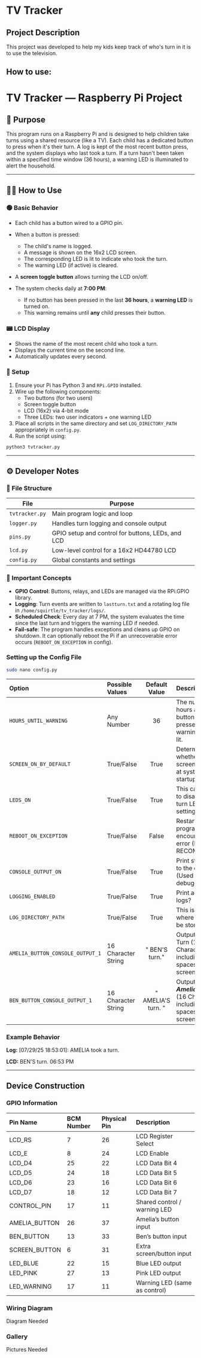 # TV Tracker

## Project Description

This project was developed to help my kids keep track of who's turn in it is to use the television.

## How to use:

# TV Tracker — Raspberry Pi Project

## 🎯 Purpose

This program runs on a Raspberry Pi and is designed to help children take turns using a shared resource (like a TV). Each child has a dedicated button to press when it's their turn. A log is kept of the most recent button press, and the system displays who last took a turn. If a turn hasn't been taken within a specified time window (36 hours), a warning LED is illuminated to alert the household.

---

## 🧑‍🏫 How to Use

### 🟢 Basic Behavior

- Each child has a button wired to a GPIO pin.
- When a button is pressed:

  - The child's name is logged.
  - A message is shown on the 16x2 LCD screen.
  - The corresponding LED is lit to indicate who took the turn.
  - The warning LED (if active) is cleared.

- A **screen toggle button** allows turning the LCD on/off.

- The system checks daily at **7:00 PM**:
  - If no button has been pressed in the last **36 hours**, a **warning LED** is turned on.
  - This warning remains until **any** child presses their button.

### 📟 LCD Display

- Shows the name of the most recent child who took a turn.
- Displays the current time on the second line.
- Automatically updates every second.

### 🔧 Setup

1. Ensure your Pi has Python 3 and `RPi.GPIO` installed.
2. Wire up the following components:
   - Two buttons (for two users)
   - Screen toggle button
   - LCD (16x2) via 4-bit mode
   - Three LEDs: two user indicators + one warning LED
3. Place all scripts in the same directory and set `LOG_DIRECTORY_PATH` appropriately in `config.py`.
4. Run the script using:

```bash
python3 tvtracker.py
```

---

## ⚙️ Developer Notes

### 📁 File Structure

| File           | Purpose                                           |
| -------------- | ------------------------------------------------- |
| `tvtracker.py` | Main program logic and loop                       |
| `logger.py`    | Handles turn logging and console output           |
| `pins.py`      | GPIO setup and control for buttons, LEDs, and LCD |
| `lcd.py`       | Low-level control for a 16x2 HD44780 LCD          |
| `config.py`    | Global constants and settings                     |

### 📌 Important Concepts

- **GPIO Control**: Buttons, relays, and LEDs are managed via the RPi.GPIO library.
- **Logging**: Turn events are written to `lastturn.txt` and a rotating log file in `/home/squirtle/tv_tracker/logs/`.
- **Scheduled Check**: Every day at 7 PM, the system evaluates the time since the last turn and triggers the warning LED if needed.
- **Fail-safe**: The program handles exceptions and cleans up GPIO on shutdown. It can optionally reboot the Pi if an unrecoverable error occurs (`REBOOT_ON_EXCEPTION` in config).

### Setting up the Config File

```bash
sudo nano config.py
```

| Option                           | Possible Values     |   Default Value    | Description                                                                   |
| :------------------------------- | :------------------ | :----------------: | :---------------------------------------------------------------------------- |
| `HOURS_UNTIL_WARNING`            | Any Number          |         36         | The number of hours after a button being pressed before warning light is lit. |
| `SCREEN_ON_BY_DEFAULT`           | True/False          |        True        | Determines whether the screen turns on at system startup.                     |
| `LEDS_ON`                        | True/False          |        True        | This can be used to disable the turn LEDs by setting to `False`               |
| `REBOOT_ON_EXCEPTION`            | True/False          |       False        | Restart if the program encounters an error (NOT RECOMMENDED)                  |
| `CONSOLE_OUTPUT_ON`              | True/False          |        True        | Print statements to the console? (Used for debugging)                         |
| `LOGGING_ENABLED`                | True/False          |        True        | Print activity to logs?                                                       |
| `LOG_DIRECTORY_PATH`             | True/False          |        True        | This is the folder where logs will be stored.                                 |
| `AMELIA_BUTTON_CONSOLE_OUTPUT_1` | 16 Character String |   " BEN'S turn."   | Output for **_Ben's_** Turn (16 Characters including spacesfor LCD screen)    |
| `BEN_BUTTON_CONSOLE_OUTPUT_1`    | 16 Character String | " AMELIA'S turn. " | Output for **_Amelia's_** Turn (16 Characters including spacesfor LCD screen) |

### Example Behavior

**Log:**
[07/29/25 18:53:01]: AMELIA took a turn.

**LCD:**
BEN'S turn.
06:53 PM

---

## Device Construction

### GPIO Information

| Pin Name      | BCM Number | Physical Pin | Description                   |
| :------------ | :--------- | :----------- | :---------------------------- |
| LCD_RS        | 7          | 26           | LCD Register Select           |
| LCD_E         | 8          | 24           | LCD Enable                    |
| LCD_D4        | 25         | 22           | LCD Data Bit 4                |
| LCD_D5        | 24         | 18           | LCD Data Bit 5                |
| LCD_D6        | 23         | 16           | LCD Data Bit 6                |
| LCD_D7        | 18         | 12           | LCD Data Bit 7                |
| CONTROL_PIN   | 17         | 11           | Shared control / warning LED  |
| AMELIA_BUTTON | 26         | 37           | Amelia’s button input         |
| BEN_BUTTON    | 13         | 33           | Ben’s button input            |
| SCREEN_BUTTON | 6          | 31           | Extra screen/button input     |
| LED_BLUE      | 22         | 15           | Blue LED output               |
| LED_PINK      | 27         | 13           | Pink LED output               |
| LED_WARNING   | 17         | 11           | Warning LED (same as control) |

### Wiring Diagram

Diagram Needed

### Gallery

Pictures Needed

